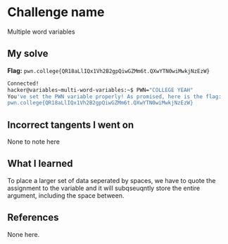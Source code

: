 # Challenge name 
Multiple word variables

## My solve
**Flag:** `pwn.college{QR18aLlIQx1Vh2B2gpQiwGZMm6t.QXwYTN0wiMwkjNzEzW}`

```bash
Connected!                                                                        
hacker@variables~multi-word-variables:~$ PWN="COLLEGE YEAH"
You've set the PWN variable properly! As promised, here is the flag:
pwn.college{QR18aLlIQx1Vh2B2gpQiwGZMm6t.QXwYTN0wiMwkjNzEzW}
```

## Incorrect tangents I went on
None to note here

## What I learned
To place a larger set of data seperated by spaces, we have to quote the assignment to the variable and it will subqseuqntly store the entire argument, including the space between.

## References
None here.
